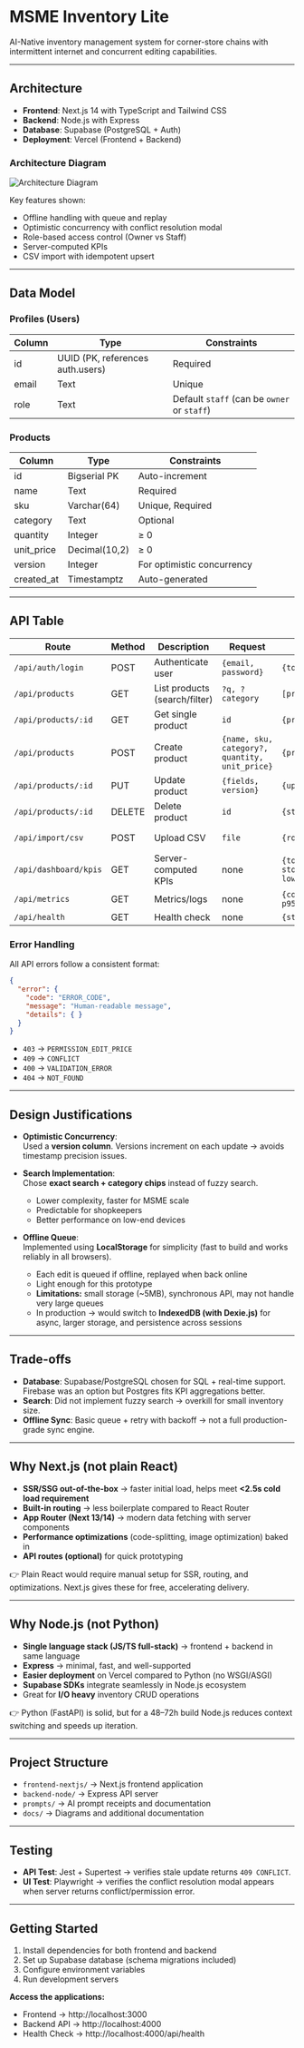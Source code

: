 # MSME Inventory Lite

AI-Native inventory management system for corner-store chains with intermittent internet and concurrent editing capabilities.

---

## Architecture

- **Frontend**: Next.js 14 with TypeScript and Tailwind CSS  
- **Backend**: Node.js with Express  
- **Database**: Supabase (PostgreSQL + Auth)  
- **Deployment**: Vercel (Frontend + Backend)

### Architecture Diagram
![Architecture Diagram](./docs/architecture.png)

Key features shown:
- Offline handling with queue and replay  
- Optimistic concurrency with conflict resolution modal  
- Role-based access control (Owner vs Staff)  
- Server-computed KPIs  
- CSV import with idempotent upsert  

---

## Data Model

### Profiles (Users)
| Column | Type | Constraints |
|--------|------|-------------|
| id | UUID (PK, references auth.users) | Required |
| email | Text | Unique |
| role | Text | Default `staff` (can be `owner` or `staff`) |

### Products
| Column     | Type          | Constraints |
|------------|--------------|-------------|
| id         | Bigserial PK | Auto-increment |
| name       | Text         | Required |
| sku        | Varchar(64)  | Unique, Required |
| category   | Text         | Optional |
| quantity   | Integer      | ≥ 0 |
| unit_price | Decimal(10,2)| ≥ 0 |
| version    | Integer      | For optimistic concurrency |
| created_at | Timestamptz  | Auto-generated |

---

## API Table

| Route                 | Method | Description | Request | Response | Errors |
|------------------------|--------|-------------|---------|----------|--------|
| `/api/auth/login`      | POST   | Authenticate user | `{email, password}` | `{token, role}` | 401 INVALID_CREDENTIALS |
| `/api/products`        | GET    | List products (search/filter) | `?q, ?category` | `[products...]` | 400 INVALID_QUERY |
| `/api/products/:id`    | GET    | Get single product | `id` | `{product}` | 404 NOT_FOUND |
| `/api/products`        | POST   | Create product | `{name, sku, category?, quantity, unit_price}` | `{product}` | 400 VALIDATION_ERROR |
| `/api/products/:id`    | PUT    | Update product | `{fields, version}` | `{updated_product}` | 403 FORBIDDEN, 409 CONFLICT |
| `/api/products/:id`    | DELETE | Delete product | `id` | `{status}` | 404 NOT_FOUND |
| `/api/import/csv`      | POST   | Upload CSV | `file` | `{row_statuses}` | 400 VALIDATION_ERROR |
| `/api/dashboard/kpis`  | GET    | Server-computed KPIs | none | `{total_items, stock_value, low_stock}` | - |
| `/api/metrics`         | GET    | Metrics/logs | none | `{counts, p95_latency}` | - |
| `/api/health`          | GET    | Health check | none | `{status: ok}` | - |

### Error Handling

All API errors follow a consistent format:

```json
{
  "error": {
    "code": "ERROR_CODE",
    "message": "Human-readable message",
    "details": { }
  }
}
```

- `403` → `PERMISSION_EDIT_PRICE`
- `409` → `CONFLICT`
- `400` → `VALIDATION_ERROR`
- `404` → `NOT_FOUND`

---

## Design Justifications

- **Optimistic Concurrency**:  
  Used a **version column**. Versions increment on each update → avoids timestamp precision issues.

- **Search Implementation**:  
  Chose **exact search + category chips** instead of fuzzy search.  
  - Lower complexity, faster for MSME scale  
  - Predictable for shopkeepers  
  - Better performance on low-end devices  

- **Offline Queue**:  
  Implemented using **LocalStorage** for simplicity (fast to build and works reliably in all browsers).  
  - Each edit is queued if offline, replayed when back online  
  - Light enough for this prototype  
  - **Limitations:** small storage (~5MB), synchronous API, may not handle very large queues  
  - In production → would switch to **IndexedDB (with Dexie.js)** for async, larger storage, and persistence across sessions  

---

## Trade-offs

- **Database**: Supabase/PostgreSQL chosen for SQL + real-time support. Firebase was an option but Postgres fits KPI aggregations better.  
- **Search**: Did not implement fuzzy search → overkill for small inventory size.  
- **Offline Sync**: Basic queue + retry with backoff → not a full production-grade sync engine.  

---

## Why Next.js (not plain React)

- **SSR/SSG out-of-the-box** → faster initial load, helps meet **<2.5s cold load requirement**  
- **Built-in routing** → less boilerplate compared to React Router  
- **App Router (Next 13/14)** → modern data fetching with server components  
- **Performance optimizations** (code-splitting, image optimization) baked in  
- **API routes (optional)** for quick prototyping  

👉 Plain React would require manual setup for SSR, routing, and optimizations. Next.js gives these for free, accelerating delivery.

---

## Why Node.js (not Python)

- **Single language stack (JS/TS full-stack)** → frontend + backend in same language  
- **Express** → minimal, fast, and well-supported  
- **Easier deployment** on Vercel compared to Python (no WSGI/ASGI)  
- **Supabase SDKs** integrate seamlessly in Node.js ecosystem  
- Great for **I/O heavy** inventory CRUD operations  

👉 Python (FastAPI) is solid, but for a 48–72h build Node.js reduces context switching and speeds up iteration.

---

## Project Structure

- `frontend-nextjs/` → Next.js frontend application  
- `backend-node/` → Express API server  
- `prompts/` → AI prompt receipts and documentation  
- `docs/` → Diagrams and additional documentation  

---

## Testing

- **API Test**: Jest + Supertest → verifies stale update returns `409 CONFLICT`.
- **UI Test**: Playwright → verifies the conflict resolution modal appears when server returns conflict/permission error.


---

## Getting Started

1. Install dependencies for both frontend and backend  
2. Set up Supabase database (schema migrations included)  
3. Configure environment variables  
4. Run development servers  

**Access the applications:**  
- Frontend → http://localhost:3000  
- Backend API → http://localhost:4000  
- Health Check → http://localhost:4000/api/health  